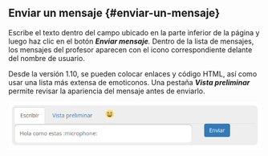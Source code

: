 ## Enviar un mensaje {#enviar-un-mensaje}

Escribe el texto dentro del campo ubicado en la parte inferior de la página y luego haz clic en el botón _**Enviar mensaje**._ Dentro de la lista de mensajes, los mensajes del profesor aparecen con el icono correspondiente delante del nombre de usuario.

Desde la versión 1.10, se pueden colocar enlaces y código HTML, así como usar una lista más extensa de emoticonos. Una pestaña _**Vista preliminar**_ permite revisar la apariencia del mensaje antes de enviarlo.

![](../assets/send_chat.png)


